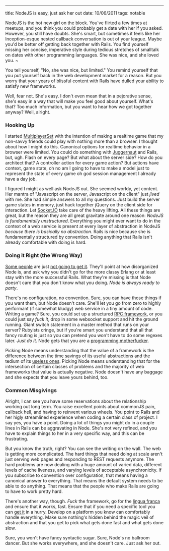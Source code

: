 ---
title: NodeJS is easy, just ask her out
date: 10/06/2011
tags: notable

NodeJS is the hot new girl on the block. You've flirted a few times at meetups,
and you think you could probably get a date with her if you asked. However, you
still have doubts. She's smart, but sometimes it feels like her Inception-esque
nested callback conversation is out of your league. Maybe you'd be better off
getting back together with Rails. You find yourself missing her concise,
imperative style during tedious stretches of smalltalk on dates with other
programming languages. She was nice, and she loved you. ~

You tell yourself, "No, she was nice, but limited." You remind yourself that you
put yourself back in the web development market for a reason. But you worry that
your years of blissful content with Rails have dulled your ability to satisfy
new frameworks.

Well, fear not. She's easy. I don't even mean that in a pejorative sense, she's
easy in a way that will make you feel good about yourself. What's that? Too much
information, but you want to hear how we got together anyway? Well, alright.

### Hooking Up

I started [MultiplayerSet][1] with the intention of making a realtime game that
my non-savvy friends could play with nothing more than a browser. I thought
about how I might do this. Canonical options for realtime behavior in a browser
were limited. You could do something with [Juggernaut][3] and Rails, but, ugh.
Flash on every page? But what about the server side? How do you architect that?
A controller action for every game action? But actions have context, game state,
oh no am I going to have to make a model just to represent the state of every
game oh god session management I already have a day job.

I figured I might as well ask NodeJS out. She seemed worldy, yet content. Her
mantra of "Javascript on the server, Javascript on the client" just *jived* with
me. She had simple answers to all my questions. Just build the server game
states in memory, just hack together jQuery on the client side for interaction.
Let [Socket.IO][8] take care of the heavy lifting. All these things are great,
but the reason they are all great gravitate around one reason: *NodeJS is
fundamentally unstructured*. Everything you might ever want to do in the context
of a web service is present at every layer of abstraction in NodeJS *because
there is basically no abstraction*. Rails is nice because she is fundamentally
structured by convention. Doing anything that Rails isn't already comfortable
with doing is hard.

### Doing it Right (the Wrong Way)

[Some people][4] are just [not going to get it][5]. They'll point at how
disorganized Node is, and ask why you didn't go for the more classy Erlang or at
least stay with the more successful Rails. What they're missing is that Node
doesn't care that you don't know what you doing. *Node is always ready to
party*.

There's no configuration, no convention. Sure, you can have those things if you
want them, but Node doesn't care. She'll let you go from zero to highly
performant (if somewhat kludgy) web service in a tiny amount of code. Writing a
game? Sure, you could set up a structured [RPC framework][7], or you could just
say *fuck it*, drop in some websocket support and hit the ground running. Giant
switch statement in a master method that runs on your server? Rubyists cringe,
but if you're smart you understand that all that fancy routing is just so you
can pretend you won't have to do some regexes later. *Just do it*. Node gets
that you are a [programming motherfucker][9].

Picking Node means understanding that the value of a framework is the difference
between the time savings of its useful abstractions and the tedium of its
[useless ones][11]. Picking Node means understanding that for the intersection
of certain classes of problems and the majority of web frameworks that value is
actually negative. Node doesn't have any baggage and she expects that you leave
yours behind, too.

### Common Misgivings

Alright, I can see you have some reservations about the relationship working out
long term. You raise excellent points about commonJS pain, callback hell, and
having to reinvent various wheels. You point to Rails and her higly streamlined
experience when coding a certain class of project. I say yes, you have a point.
Doing a lot of things you might do in a couple lines in Rails can be aggravating
in Node. She's not very refined, and you have to explain things to her in a very
specific way, and this can be frustrating.

But you know the truth, right? You can see the writing on the wall. The web is
getting more complicated. The hard things that need doing at scale aren't just
serving web pages and responding to REST requests anymore. The hard problems are
now dealing with a huge amount of varied data, different levels of cache
liveness, and varying levels of acceptable asynchronicity. If you subscribe to
convention over configuration, that means having a canonical answer to
everything. That means the default system needs to be able to do anything. That
means that the people who make Rails are going to have to work pretty hard.

There's another way, though. *Fuck* the framework, go for the [lingua
franca][10] and ensure that it works, fast. Ensure that if you need a specific
tool you can [get it][6] in a hurry. Develop on a platform you know can
comfortably handle everything. Make sure nothing's hidden behind the magic veil
of abstraction and that you get to pick what gets done fast and what gets done
slow.

Sure, you won't have fancy syntactic sugar. Sure, Node's no ballroom dancer. But
she works everywhere, and she doesn't care. Just ask her out.

[1]: http://multiplayerset.com
[2]: http://www.travisglines.com/web-coding/webgl-node-js-websockets-a-web-technology-perfect-storm
[3]: http://juggernaut.rubyforge.org/
[4]: http://blog.ankurgoyal.com/post/6433642218/node-js-is-backwards
[5]: http://yehudakatz.com/2011/06/14/what-the-hell-is-happening-to-rails/
[6]: http://npmjs.org/
[7]: http://nowjs.com/
[8]: http://socket.io/
[9]: http://programming-motherfucker.com/
[10]: http://en.wikipedia.org/wiki/JavaScript
[11]: http://steve-yegge.blogspot.com/2010/07/wikileaks-to-leak-5000-open-source-java.html